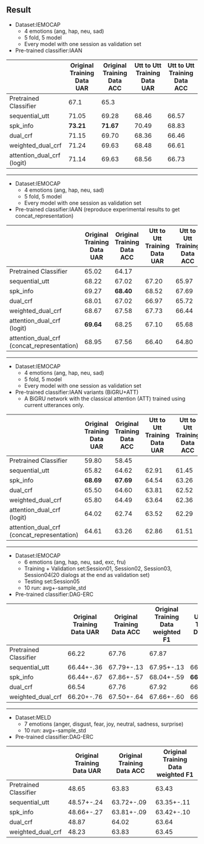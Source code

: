 ## Result
*    Dataset:IEMOCAP 
        *    4 emotions (ang, hap, neu, sad)
        *    5 fold, 5 model
        *    Every model with one session as validation set
*    Pre-trained classifier:IAAN

|| Original Training Data UAR | Original Training Data ACC |Utt to Utt Training Data UAR|Utt to Utt Training Data ACC|
| --------------------- | -------------------------- | -------------------------------- | --- | --- |
| Pretrained Classifier |67.1|65.3|||
| sequential_utt        |71.05|69.28|68.46|66.57|
| spk_info              |**73.21**|**71.67**|70.49|68.83|
| dual_crf              |71.15|69.70|68.36|66.46|
| weighted_dual_crf     |71.24|69.63|68.48|66.61|
| attention_dual_crf (logit)    |71.14|69.63|68.56|66.73|

--------------------------------------------------
*    Dataset:IEMOCAP 
        *    4 emotions (ang, hap, neu, sad)
        *    5 fold, 5 model
        *    Every model with one session as validation set
*    Pre-trained classifier:IAAN (reproduce experimental results to get concat_representation)

|| Original Training Data UAR | Original Training Data ACC |Utt to Utt Training Data UAR|Utt to Utt Training Data ACC|
| --------------------- | -------------------------- | -------------------------------- | --- | --- |
| Pretrained Classifier |65.02|64.17|||
| sequential_utt        |68.22|67.02|67.20|65.97|
| spk_info              |69.27|**68.40**|68.52|67.69|
| dual_crf              |68.01|67.02|66.97|65.72|
| weighted_dual_crf     |68.67|67.58|67.73|66.44|
| attention_dual_crf (logit)    |**69.64**|68.25|67.10|65.68|
| attention_dual_crf (concat_representation)    |68.95|67.56|66.40|64.80|

--------------------------------------------------
*    Dataset:IEMOCAP 
        *    4 emotions (ang, hap, neu, sad)
        *    5 fold, 5 model
        *    Every model with one session as validation set
*    Pre-trained classifier:IAAN variants (BiGRU+ATT)
        *    A BiGRU network with the classical attention (ATT) trained using current utterances only.

|| Original Training Data UAR | Original Training Data ACC |Utt to Utt Training Data UAR|Utt to Utt Training Data ACC|
| --------------------- | -------------------------- | -------------------------------- | --- | --- |
| Pretrained Classifier |59.80|58.45|||
| sequential_utt        |65.82|64.62|62.91|61.45|
| spk_info              |**68.69**|**67.69**|64.54|63.26|
| dual_crf              |65.50|64.60|63.81|62.52|
| weighted_dual_crf     |65.80|64.49|63.64|62.36|
| attention_dual_crf (logit)    |64.02|62.74|63.52|62.29|
| attention_dual_crf (concat_representation)    |64.61|63.26|62.86|61.51|

--------------------------------------------------
*    Dataset:IEMOCAP 
        *    6 emotions (ang, hap, neu, sad, exc, fru)
        *    Training + Validation set:Session01, Session02, Session03, Session04(20 dialogs at the end as validation set)
        *    Testing set:Session05 
        *    10 run: avg+-sample_std
*    Pre-trained classifier:DAG-ERC

|| Original Training Data UAR | Original Training Data ACC | Original Training Data weighted F1 |Utt to Utt Training Data UAR|Utt to Utt Training Data ACC|Utt to Utt Training Data weighted F1|
| -- | -- | -- | -- | -- | -- | -- |
| Pretrained Classifier|66.22|67.76|67.87||||
| sequential_utt|66.44+-.36|67.79+-.13|67.95+-.13|66.34+-.25|67.71+-.20|67.87+-.19|
| spk_info|66.44+-.67|67.86+-.57|68.04+-.59|**66.73+-.53**|**68.29+-.39**|**68.47+-.40**|
| dual_crf|66.54|67.76|67.92|66.31|68.00|68.07|
| weighted_dual_crf|66.20+-.76|67.50+-.64|67.66+-.60|66.11+-.59|67.84+-.34|67.95+-.33|

--------------------------------------------------
*    Dataset:MELD
        *    7 emotions (anger, disgust, fear, joy, neutral, sadness, surprise)
        *    10 run: avg+-sample_std
*    Pre-trained classifier:DAG-ERC

|| Original Training Data UAR | Original Training Data ACC | Original Training Data weighted F1 |
| -- | -- | -- | -- |
| Pretrained Classifier|48.65|63.83|63.43|
| sequential_utt|48.57+-.24|63.72+-.09|63.35+-.11|
| spk_info|48.66+-.27|63.81+-.09|63.42+-.10|
| dual_crf|48.87|64.02|63.64|
| weighted_dual_crf|48.23|63.83|63.45|
